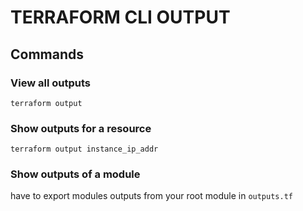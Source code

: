 # TERRAFORM CLI OUTPUT

## Commands

### View all outputs
`terraform output`

### Show outputs for a resource
`terraform output instance_ip_addr`

### Show outputs of a module
have to export modules outputs from your root module in `outputs.tf`

